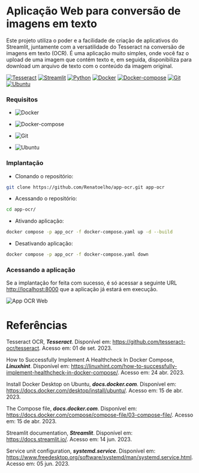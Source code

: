 
# Aplicação Web para conversão de imagens em texto

Este projeto utiliza o poder e a facilidade de criação de aplicativos do Streamlit, juntamente com a versatilidade do Tesseract na conversão de imagens em texto (OCR). É uma aplicação muito simples, onde você faz o upload de uma imagem que contém texto e, em seguida, disponibiliza para download um arquivo de texto com o conteúdo da imagem original.

[![Tesseract](https://img.shields.io/badge/Tesseract-4.1.1-E3E3E3)](https://github.com/tesseract-ocr/tesseract)
[![Streamlit](https://img.shields.io/badge/Streamlit-1.23.1-E3E3E3)](https://docs.streamlit.io/)
[![Python](https://img.shields.io/badge/Python-3.8-E3E3E3)](https://www.python.org/downloads/release/python-3810/)
[![Docker](https://img.shields.io/badge/Docker-23.0.3-E3E3E3)](https://docs.docker.com/engine/install/ubuntu/)
[![Docker-compose](https://img.shields.io/badge/Docker--compose-1.25.0-E3E3E3)](https://docs.docker.com/compose/history/)
[![Git](https://img.shields.io/badge/Git-2.25.1%2B-E3E3E3)](https://git-scm.com/)
[![Ubuntu](https://img.shields.io/badge/Ubuntu-20.04-E3E3E3)](https://releases.ubuntu.com/focal/)

### Requisitos

+ ![Docker](https://img.shields.io/badge/Docker-23.0.3-E3E3E3)

+ ![Docker-compose](https://img.shields.io/badge/Docker--compose-1.25.0-E3E3E3)

+ ![Git](https://img.shields.io/badge/Git-2.25.1%2B-E3E3E3)

+ ![Ubuntu](https://img.shields.io/badge/Ubuntu-20.04-E3E3E3)

### Implantação

+ Clonando o repositório:

```bash
git clone https://github.com/Renatoelho/app-ocr.git app-ocr
```

+ Acessando o repositório:

```bash
cd app-ocr/
```

+ Ativando aplicação:

```bash
docker compose -p app_ocr -f docker-compose.yaml up -d --build
```

+ Desativando aplicação:

```bash
docker compose -p app_ocr -f docker-compose.yaml down
```

### Acessando a aplicação

Se a implantação for feita com sucesso, é só acessar a seguinte URL [http://localhost:8000](http://localhost:8000) que a aplicação já estará em execução.

![App OCR Web](https://drive.google.com/uc?export=view&id=1h9Ox5j87eZwRjaorwne4id2qhO1L1zy5)

# Referências

Tesseract OCR, ***Tesseract***. Disponível em: <https://github.com/tesseract-ocr/tesseract>. Acesso em: 01 de set. 2023.

How to Successfully Implement A Healthcheck In Docker Compose, ***Linuxhint***. Disponível em: <https://linuxhint.com/how-to-successfully-implement-healthcheck-in-docker-compose/>. Acesso em: 24 abr. 2023.

Install Docker Desktop on Ubuntu, ***docs.docker.com***. Disponível em: <https://docs.docker.com/desktop/install/ubuntu/>. Acesso em: 15 de abr. 2023.

The Compose file, ***docs.docker.com***. Disponível em: <https://docs.docker.com/compose/compose-file/03-compose-file/>. Acesso em: 15 de abr. 2023.

Streamlit documentation, ***Streamlit***. Disponível em: <https://docs.streamlit.io/>. Acesso em: 14 jun. 2023.

Service unit configuration, ***systemd.service***. Disponível em: <https://www.freedesktop.org/software/systemd/man/systemd.service.html>. Acesso em: 05 jun. 2023.
